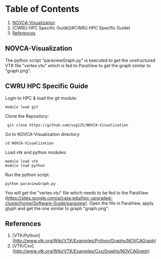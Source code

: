# Table of Contents
1. [NOVCA-Visualization](#NOVCA-Visualization)
2. [CWRU HPC Specific Guide](#CWRU HPC Specific Guide)
3. [References](#References)

## NOVCA-Visualization
The python script "paraviewGraph.py" is executed to get the unstructured VTK file "vertex.vtu" which is fed to ParaView to get the graph similar to "graph.png".

## CWRU HPC Specific Guide
Login to HPC & load the git module:
```
module load git
```
Clone the Repository:
```
 git clone https://github.com/sxg125/NOVCA-Visualization
```
Go to NOVCA-Visualization directory:
```
cd NOVCA-Visualization
```
Load vtk and python modules:
```
module load vtk
module load python
```
Run the python script:
```
python paraviewGraph.py
```
You will get the "vertex.vtu" file which needs to be fed to the ParaView (https://sites.google.com/a/case.edu/hpc-upgraded-cluster/home/Software-Guide/paraview). Open the file in ParaView, apply glyph and get the one similar to graph "graph.png".
## References
1. [VTK/Python] (http://www.vtk.org/Wiki/VTK/Examples/Python/Graphs/NOVCAGraph)
2. [VTK/Cxx] (http://www.vtk.org/Wiki/VTK/Examples/Cxx/Graphs/NOVCAGraph)
